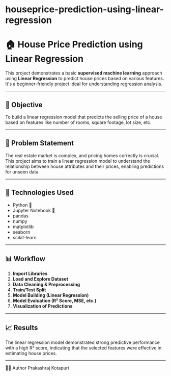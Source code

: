 # houseprice-prediction-using-linear-regression
# 🏠 House Price Prediction using Linear Regression

This project demonstrates a basic **supervised machine learning** approach using **Linear Regression** to predict house prices based on various features. It's a beginner-friendly project ideal for understanding regression analysis.

---

## 📌 Objective

To build a linear regression model that predicts the selling price of a house based on features like number of rooms, square footage, lot size, etc.

---

## 🧠 Problem Statement

The real estate market is complex, and pricing homes correctly is crucial. This project aims to train a linear regression model to understand the relationship between house attributes and their prices, enabling predictions for unseen data.

---

## 🧰 Technologies Used

- Python 🐍
- Jupyter Notebook 📓
- pandas
- numpy
- matplotlib
- seaborn
- scikit-learn

---

## 📊 Workflow

1. **Import Libraries**
2. **Load and Explore Dataset**
3. **Data Cleaning & Preprocessing**
4. **Train/Test Split**
5. **Model Building (Linear Regression)**
6. **Model Evaluation (R² Score, MSE, etc.)**
7. **Visualization of Predictions**

---

## 📈 Results

The linear regression model demonstrated strong predictive performance with a high R² score, indicating that the selected features were effective in estimating house prices.

---
👨‍💻 Author
Prakashraj Kotapuri
